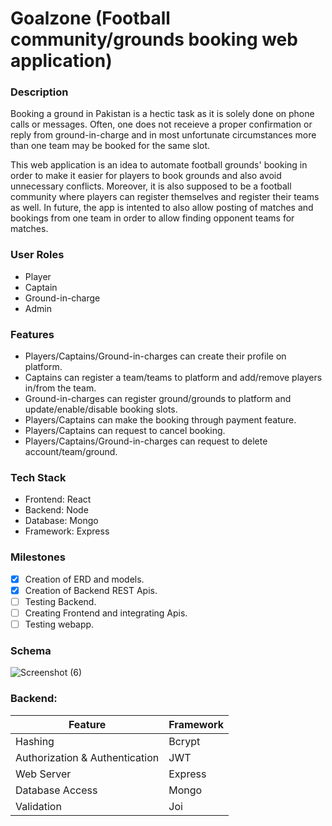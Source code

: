# Goalzone (Football community/grounds booking web application)

### Description 
Booking a ground in Pakistan is a hectic task as it is solely done on phone calls or messages. Often, one does not receieve a proper confirmation or reply from ground-in-charge and in most unfortunate circumstances more than one team may be booked for the same slot. 

This web application is an idea to automate football grounds' booking in order to make it easier for players to book grounds and also avoid unnecessary conflicts. Moreover, it is also supposed to be a football community where players can register themselves and register their teams as well. In future, the app is intented to also allow posting of matches and bookings from one team in order to allow finding opponent teams for matches.

### User Roles
- Player
- Captain
- Ground-in-charge
- Admin

### Features
- Players/Captains/Ground-in-charges can create their profile on platform.
- Captains can register a team/teams to platform and add/remove players in/from the team.
- Ground-in-charges can register ground/grounds to platform and update/enable/disable booking slots.
- Players/Captains can make the booking through payment feature.
- Players/Captains can request to cancel booking.
- Players/Captains/Ground-in-charges can request to delete account/team/ground.

### Tech Stack
- Frontend: React  
- Backend: Node  
- Database: Mongo 
- Framework: Express

### Milestones
- [X] Creation of ERD and models.
- [X] Creation of Backend REST Apis.
- [ ] Testing Backend.
- [ ] Creating Frontend and integrating Apis.
- [ ] Testing webapp.

### Schema
![Screenshot (6)](https://user-images.githubusercontent.com/121337662/231320790-66759036-11dc-44b7-86da-bf64c60c7813.png)

### Backend:

|Feature  | Framework |
|--|--|
| Hashing | Bcrypt |
| Authorization & Authentication | JWT |
| Web Server|Express|
|Database Access|Mongo|
|Validation|Joi|


